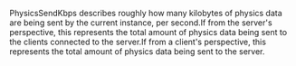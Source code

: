 PhysicsSendKbps describes roughly how many kilobytes of physics data are
being sent by the current instance, per second.If from the server's
perspective, this represents the total amount of physics data being sent
to the clients connected to the server.If from a client's perspective,
this represents the total amount of physics data being sent to the server.